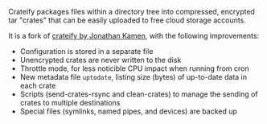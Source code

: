 Crateify packages files within a directory tree into compressed,
encrypted tar "crates" that can be easily uploaded to free cloud
storage accounts.

It is a fork of [crateify by Jonathan
Kamen](http://stuff.mit.edu/~jik/software/crateify.pl.txt), with the
following improvements:

* Configuration is stored in a separate file
* Unencrypted crates are never written to the disk
* Throttle mode, for less noticible CPU impact when running from cron
* New metadata file `uptodate`, listing size (bytes) of up-to-date data
  in each crate
* Scripts (send-crates-rsync and clean-crates) to manage the sending
  of crates to multiple destinations
* Special files (symlinks, named pipes, and devices) are backed up